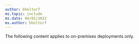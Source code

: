 ```yaml
---
author: bholtorf
ms.topic: include
ms.date: 04/01/2022
ms.author: bholtorf
---
```

The following content applies to on-premises deployments only.